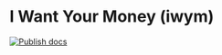 # I Want Your Money (iwym)

[![Publish docs](https://github.com/ADORSYS-GIS/iwym-backend/actions/workflows/doc-deploy.yml/badge.svg)](https://github.com/ADORSYS-GIS/iwym-backend/actions/workflows/doc-deploy.yml)

